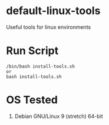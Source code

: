 # default-linux-tools
Useful tools for linux environments

# Run Script
```
/bin/bash install-tools.sh
or 
bash install-tools.sh
 ```

# OS Tested
1. Debian GNU/Linux 9 (stretch) 64-bit
